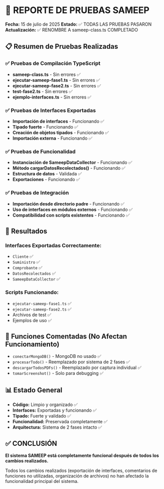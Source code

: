 # 🧪 REPORTE DE PRUEBAS SAMEEP

**Fecha:** 15 de julio de 2025
**Estado:** ✅ TODAS LAS PRUEBAS PASARON
**Actualización:** ✅ RENOMBRE A sameep-class.ts COMPLETADO

## 📋 Resumen de Pruebas Realizadas

### ✅ Pruebas de Compilación TypeScript

- **sameep-class.ts** - Sin errores ✅
- **ejecutar-sameep-fase1.ts** - Sin errores ✅
- **ejecutar-sameep-fase2.ts** - Sin errores ✅
- **test-fase2.ts** - Sin errores ✅
- **ejemplo-interfaces.ts** - Sin errores ✅

### ✅ Pruebas de Interfaces Exportadas

- **Importación de interfaces** - Funcionando ✅
- **Tipado fuerte** - Funcionando ✅
- **Creación de objetos tipados** - Funcionando ✅
- **Importación externa** - Funcionando ✅

### ✅ Pruebas de Funcionalidad

- **Instanciación de SameepDataCollector** - Funcionando ✅
- **Método cargarDatosRecolectados()** - Funcionando ✅
- **Estructura de datos** - Validada ✅
- **Exportaciones** - Funcionando ✅

### ✅ Pruebas de Integración

- **Importación desde directorio padre** - Funcionando ✅
- **Uso de interfaces en módulos externos** - Funcionando ✅
- **Compatibilidad con scripts existentes** - Funcionando ✅

## 🎯 Resultados

### Interfaces Exportadas Correctamente:

- `Cliente` ✅
- `Suministro` ✅
- `Comprobante` ✅
- `DatosRecolectados` ✅
- `SameepDataCollector` ✅

### Scripts Funcionando:

- `ejecutar-sameep-fase1.ts` ✅
- `ejecutar-sameep-fase2.ts` ✅
- Archivos de test ✅
- Ejemplos de uso ✅

## 🔧 Funciones Comentadas (No Afectan Funcionamiento)

- `conectarMongoDB()` - MongoDB no usado ✅
- `procesarTodo()` - Reemplazado por sistema de 2 fases ✅
- `descargarTodosPDFs()` - Reemplazado por captura individual ✅
- `tomarScreenshot()` - Solo para debugging ✅

## 📊 Estado General

- **Código:** Limpio y organizado ✅
- **Interfaces:** Exportadas y funcionando ✅
- **Tipado:** Fuerte y validado ✅
- **Funcionalidad:** Preservada completamente ✅
- **Arquitectura:** Sistema de 2 fases intacto ✅

## ✅ CONCLUSIÓN

**El sistema SAMEEP está completamente funcional después de todos los cambios realizados.**

Todos los cambios realizados (exportación de interfaces, comentarios de funciones no utilizadas, organización de archivos) no han afectado la funcionalidad principal del sistema.
